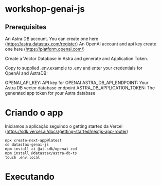 # workshop-genai-js

## Prerequisites

An Astra DB account. You can create one here (https://astra.datastax.com/register)
An OpenAI account and api key create one here (https://platform.openai.com/)


Create a Vector Database in Astra and generate and Application Token.

Copy to supplied .env.example to .env and enter your credentials for OpenAI and AstraDB:

OPENAI_API_KEY: API key for OPENAI
ASTRA_DB_API_ENDPOINT: Your Astra DB vector database endpoint
ASTRA_DB_APPLICATION_TOKEN: The generated app token for your Astra database

# Criando o app

Iniciamos a aplicação seguindo o getting started da Vercel (https://sdk.vercel.ai/docs/getting-started/nextjs-app-router)

```
npx create-next-app@latest
cd datastax-genai-js
npm install ai @ai-sdk/openai zod
npm install @datastax/astra-db-ts
touch .env.local
```

# Executando